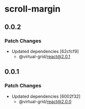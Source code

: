 # scroll-margin

## 0.0.2

### Patch Changes

- Updated dependencies [62cfcf9]
  - @virtual-grid/react@2.0.1

## 0.0.1

### Patch Changes

- Updated dependencies [6002f32]
  - @virtual-grid/react@2.0.0
